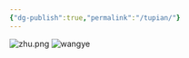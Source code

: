 ```yaml
---
{"dg-publish":true,"permalink":"/tupian/"}
---
```



![zhu.png](/img/user/zhu.png)
![wangye](https://th.bing.com/th/id/OIP.jdP04yEoxG10mcywseQj7gAAAA?rs=1&pid=ImgDetMain)

